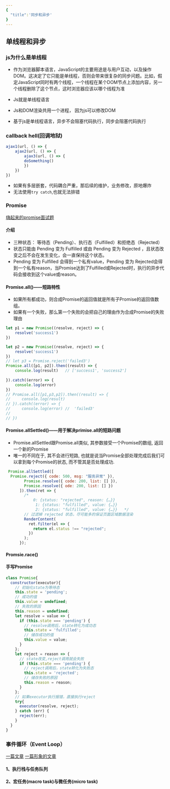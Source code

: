 ```yaml
---
{
  "title":'同步和异步'
}
---
```


## 单线程和异步

### js为什么是单线程

- 作为浏览器脚本语言，JavaScript的主要用途是与用户互动，以及操作DOM。这决定了它只能是单线程，否则会带来很复杂的同步问题。比如，假定JavaScript同时有两个线程，一个线程在某个DOM节点上添加内容，另一个线程删除了这个节点，这时浏览器应该以哪个线程为准

- Js就是单线程语言
- Js和DOM渲染共用一个进程， 因为js可以修改DOM
- 基于js是单线程语言，异步不会阻塞代码执行，同步会阻塞代码执行

### callback hell(回调地狱)

```js
ajax1(url, () => {
    ajax2(url, () => {
        ajax3(url, () => {
        doSomething()
        })
    })
})
```

- 如果有多层嵌套，代码耦合严重，那后续的维护，业务修改，原地爆炸
- 无法使用`try catch`,也就无法排错

### Promise

[嗨起来的promise面试题](https://juejin.cn/post/6844904077537574919)

#### 介绍

- 三种状态： 等待态（Pending）、执行态（Fulfilled）和拒绝态（Rejected）
- 状态只能由 Pending 变为 Fulfilled 或由 Pending 变为 Rejected ，且状态改变之后不会在发生变化，会一直保持这个状态。
- Pending 变为 Fulfilled 会得到一个私有value，Pending 变为 Rejected会得到一个私有reason，当Promise达到了Fulfilled或Rejected时，执行的异步代码会接收到这个value或reason。

#### Promise.all()——短路特性

- 如果所有都成功，则合成Promise的返回值就是所有子Promise的返回值数组。
- 如果有一个失败，那么第一个失败的会把自己的理由作为合成Promise的失败理由

```js
let p1 = new Promise((resolve, reject) => {  
    resolve('success1')
})

let p2 = new Promise((resolve, reject) => {  
    resolve('success1')
})
// let p3 = Promise.reject('failed3')
Promise.all([p1, p2]).then((result) => {  
    console.log(result)   // ['success1', 'success2']             
    
}).catch((error) => {  
    console.log(error)
})
// Promise.all([p1,p3,p2]).then((result) => {  
//     console.log(result)
// }).catch((error) => {  
//     console.log(error) //  'failed3'     
//     
// })

```

#### Promise.allSettled()——用于解决primise.all的短路问题

- Promise.allSettled跟Promise.all类似, 其参数接受一个Promise的数组, 返回一个新的Promise
- 唯一的不同在于, 其不会进行短路, 也就是说当Promise全部处理完成后我们可以拿到每个Promise的状态, 而不管其是否处理成功.

```js
 Promise.allSettled([
  Promise.reject({ code: 500, msg: "服务异常" }),
        Promise.resolve({ code: 200, list: [] }),
        Promise.resolve({ ode: 200, list: [] })
      ]).then(ret => {
        /*
            0: {status: "rejected", reason: {…}}
             1: {status: "fulfilled", value: {…}}
             2: {status: "fulfilled", value: {…}}   */
        // 过滤掉 rejected 状态，尽可能多的保证页面区域数据渲染
        RenderContent(
          ret.filter(el => {
            return el.status !== "rejected";
          })
        );
      });
```

#### Promsie.race()

#### 手写Promise

```js
class Promise{
  constructor(executor){
    // 初始化state为等待态
    this.state = 'pending';
    // 成功的值
    this.value = undefined;
    // 失败的原因
    this.reason = undefined;
    let resolve = value => {
      if (this.state === 'pending') {
        // resolve调用后，state转化为成功态
        this.state = 'fulfilled';
        // 储存成功的值
        this.value = value;
      }
    };
    let reject = reason => {
      // state改变,reject调用就会失败
      if (this.state === 'pending') {
        // reject调用后，state转化为失败态
        this.state = 'rejected';
        // 储存失败的原因
        this.reason = reason;
      }
    };
    // 如果executor执行报错，直接执行reject
    try{
      executor(resolve, reject);
    } catch (err) {
      reject(err);
    }
  }
}
```

### 事件循环（Event Loop）

[一篇文章](https://www.jianshu.com/p/7c00d816bb43)
[一篇形象的文章](https://juejin.cn/post/6844903657264136200)

#### 1、执行栈与任务队列

#### 2、宏任务(macro task)与微任务(micro task)
